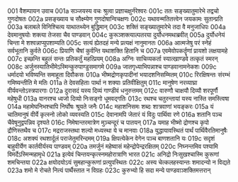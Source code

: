 001	वैशम्पायन उवाच
001a	सञ्जयस्य वचः श्रुत्वा प्रज्ञाचक्षुर्नरेश्वरः
001c	ततः सङ्ख्यातुमारेभे तद्वचो गुणदोषतः
002a	प्रसङ्ख्याय च सौक्ष्म्येण गुणदोषान्विचक्षणः
002c	यथावन्मतितत्त्वेन जयकामः सुतान्प्रति
003a	बलाबले विनिश्चित्य याथातथ्येन बुद्धिमान्
003c	शक्तिं सङ्ख्यातुमारेभे तदा वै मनुजाधिपः
004a	देवमानुषयोः शक्त्या तेजसा चैव पाण्डवान्
004c	कुरूञ्शक्त्याल्पतरया दुर्योधनमथाब्रवीत्
005a	दुर्योधनेयं चिन्ता मे शश्वन्नाप्युपशाम्यति
005c	सत्यं ह्येतदहं मन्ये प्रत्यक्षं नानुमानतः
006a	आत्मजेषु परं स्नेहं सर्वभूतानि कुर्वते
006c	प्रियाणि चैषां कुर्वन्ति यथाशक्ति हितानि च
007a	एवमेवोपकर्तॄणां प्रायशो लक्षयामहे
007c	इच्छन्ति बहुलं सन्तः प्रतिकर्तुं महत्प्रियम्
008a	अग्निः साचिव्यकर्ता स्यात्खाण्डवे तत्कृतं स्मरन्
008c	अर्जुनस्यातिभीमेऽस्मिन्कुरुपाण्डुसमागमे
009a	जातगृध्याभिपन्नाश्च पाण्डवानामनेकशः
009c	धर्मादयो भविष्यन्ति समाहूता दिवौकसः
010a	भीष्मद्रोणकृपादीनां भयादशनिसम्मितम्
010c	रिरक्षिषन्तः संरम्भं गमिष्यन्तीति मे मतिः
011a	ते देवसहिताः पार्था न शक्याः प्रतिवीक्षितुम्
011c	मानुषेण नरव्याघ्रा वीर्यवन्तोऽस्त्रपारगाः
012a	दुरासदं यस्य दिव्यं गाण्डीवं धनुरुत्तमम्
012c	वारुणौ चाक्षयौ दिव्यौ शरपूर्णौ महेषुधी
013a	वानरश्च ध्वजो दिव्यो निःसङ्गो धूमवद्गतिः
013c	रथश्च चतुरन्तायां यस्य नास्ति समस्त्विषा
014a	महामेघनिभश्चापि निर्घोषः श्रूयते जनैः
014c	महाशनिसमः शब्दः शात्रवाणां भयङ्करः
015a	यं चातिमानुषं वीर्ये कृत्स्नो लोको व्यवस्यति
015c	देवानामपि जेतारं यं विदुः पार्थिवा रणे
016a	शतानि पञ्च चैवेषूनुद्वपन्निव दृश्यते
016c	निमेषान्तरमात्रेण मुञ्चन्दूरं च पातयन्
017a	यमाह भीष्मो द्रोणश्च कृपो द्रौणिस्तथैव च
017c	मद्रराजस्तथा शल्यो मध्यस्था ये च मानवाः
018a	युद्धायावस्थितं पार्थं पार्थिवैरतिमानुषैः
018c	अशक्यं रथशार्दूलं पराजेतुमरिन्दमम्
019a	क्षिपत्येकेन वेगेन पञ्च बाणशतानि यः
019c	सदृशं बाहुवीर्येण कार्तवीर्यस्य पाण्डवम्
020a	तमर्जुनं महेष्वासं महेन्द्रोपेन्द्ररक्षितम्
020c	निघ्नन्तमिव पश्यामि विमर्देऽस्मिन्महामृधे
021a	इत्येवं चिन्तयन्कृत्स्नमहोरात्राणि भारत
021c	अनिद्रो निःसुखश्चास्मि कुरूणां शमचिन्तया
022a	क्षयोदयोऽयं सुमहान्कुरूणां प्रत्युपस्थितः
022c	अस्य चेत्कलहस्यान्तः शमादन्यो न विद्यते
023a	शमो मे रोचते नित्यं पार्थैस्तात न विग्रहः
023c	कुरुभ्यो हि सदा मन्ये पाण्डवाञ्शक्तिमत्तरान्
